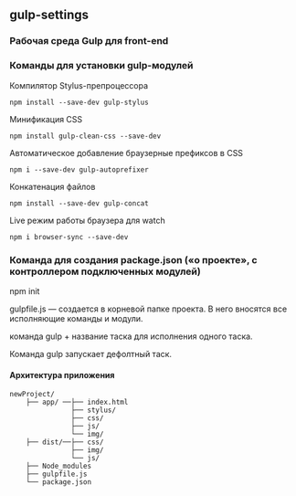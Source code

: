 ## gulp-settings
### Рабочая среда Gulp для front-end

### Команды для установки gulp-модулей

Компилятор Stylus-препроцессора
```
npm install --save-dev gulp-stylus
```
Минификация CSS
```
npm install gulp-clean-css --save-dev
```
Автоматическое добавление браузерные префиксов в CSS
```
npm i --save-dev gulp-autoprefixer
```
Конкатенация файлов
```
npm install --save-dev gulp-concat
```
Live режим работы браузера для watch
```
npm i browser-sync --save-dev
```
### Команда для создания package.json («о проекте», с контроллером подключенных модулей)

npm init 

gulpfile.js — создается в корневой папке проекта. В него вносятся все исполняющие команды и модули.

команда gulp + название таска для исполнения одного таска.

Команда gulp запускает дефолтный таск.

#### Архитектура приложения

```
newProject/
    ├── app/ ──├── index.html
               ├── stylus/
               ├── css/
               ├── js/
               └── img/
    ├── dist/──├── css/
               ├── img/
               └── js/
    ├── Node_modules
    ├── gulpfile.js
    └── package.json
```
